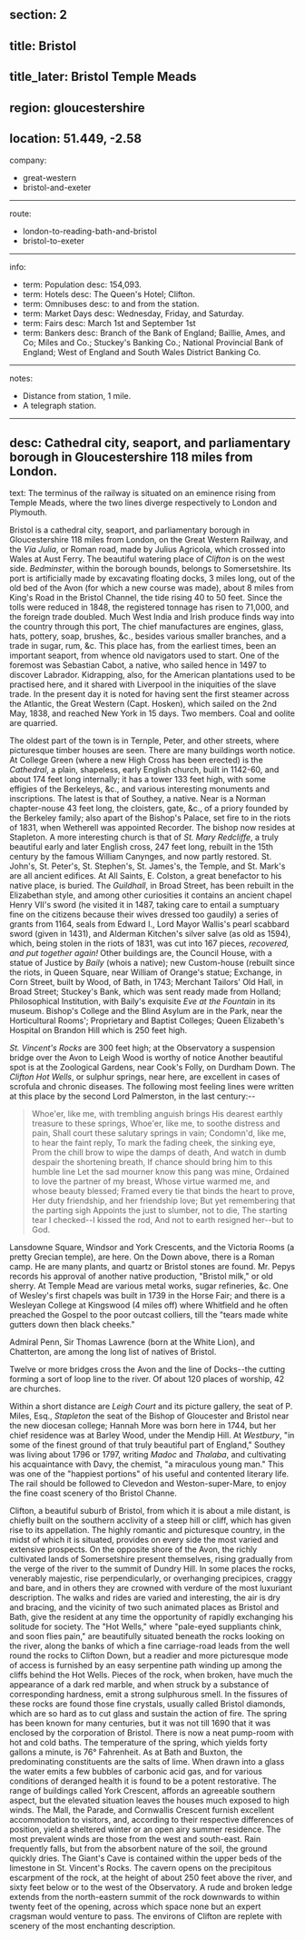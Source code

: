 section: 2
----
title: Bristol
----
title_later: Bristol Temple Meads
----
region: gloucestershire
----
location: 51.449, -2.58
----
company:
- great-western
- bristol-and-exeter
----
route:
- london-to-reading-bath-and-bristol
- bristol-to-exeter
----
info:
- term: Population
  desc: 154,093.
- term: Hotels
  desc: The Queen's Hotel; Clifton.
- term: Omnibuses
  desc: to and from the station.
- term: Market Days
  desc: Wednesday, Friday, and Saturday.
- term: Fairs
  desc: March 1st and September 1st
- term: Bankers
  desc: Branch of the Bank of England; Baillie, Ames, and Co; Miles and Co.; Stuckey's Banking Co.; National Provincial Bank of England; West of England and South Wales District Banking Co.
----
notes:
- Distance from station, 1 mile.
- A telegraph station.
----
desc: Cathedral city, seaport, and parliamentary borough in Gloucestershire 118 miles from London.
----
text: The terminus of the railway is situated on an eminence rising from Temple Meads, where the two lines diverge respectively to London and Plymouth.

Bristol is a cathedral city, seaport, and parliamentary borough in Gloucestershire 118 miles from London, on the Great Western Railway, and the *Via Julia*, or Roman road, made by Julius Agricola, which crossed into Wales at Aust Ferry. The beautiful watering place of *Clifton* is on the west side. *Bedminster*, within the borough bounds, belongs to Somersetshire. Its port is artificially made by excavating floating docks, 3 miles long, out of the old bed of the Avon (for which a new course was made), about 8 miles from King's Road in the Bristol Channel, the tide rising 40 to 50 feet. Since the tolls were reduced in 1848, the registered tonnage has risen to 71,000, and the foreign trade doubled. Much West India and Irish produce finds way into the country through this port, The chief manufactures are engines, glass, hats, pottery, soap, brushes, &c., besides various smaller branches, and a trade in sugar, rum, &c. This place has, from the earliest times, been an important seaport, from whence old navigators used to start. One of the foremost was Sebastian Cabot, a native, who sailed hence in 1497 to discover Labrador. Kidrapping, also, for the American plantations used to be practised here, and it shared with Liverpool in the iniquities of the slave trade. In the present day it is noted for having sent the first steamer across the Atlantic, the Great Western (Capt. Hosken), which sailed on the 2nd May, 1838, and reached New York in 15 days. Two members. Coal and oolite are quarried.

The oldest part of the town is in Ternple, Peter, and other streets, where picturesque timber houses are seen. There are many buildings worth notice. At College Green (where a new High Cross has been erected) is the *Cathedral*, a plain, shapeless, early English church, built in 1142-60, and about 174 feet long internally; it has a tower 133 feet high, with some effigies of the Berkeleys, &c., and various interesting monuments and inscriptions. The latest is that of Southey, a native. Near is a Norman chapter-nouse 43 feet long, the cloisters, gate, &c., of a priory founded by the Berkeley family; also apart of the Bishop's Palace, set fire to in the riots of 1831, when Wetherell was appointed Recorder. The bishop now resides at Stapleton. A more interesting church is that of *St. Mary Redcliffe*, a truly beautiful early and later English cross, 247 feet long, rebuilt in the 15th century by the famous William Canynges, and now partly restored. St. John's, St. Peter's, St. Stephen's, St. James's, the Temple, and St. Mark's are all ancient edifices. At All Saints, E. Colston, a great benefactor to his native place, is buried. The *Guildhall*, in Broad Street, has been rebuilt in the Elizabethan style, and among other curiosities it contains an ancient chapel Henry VII's sword (he visited it in 1487, taking care to entail a sumptuary fine on the citizens because their wives dressed too gaudily) a series of grants from 1164, seals from Edward I., Lord Mayor Wallis's pearl scabbard sword (given in 1431), and Alderman Kitchen's silver salve (as old as 1594), which, being stolen in the riots of 1831, was cut into 167 pieces, *recovered, and put together again!* Other buildings are, the Council House, with a statue of Justice by *Baily* (whois a native); new Custom-house (rebuilt since the riots, in Queen Square, near William of Orange's statue; Exchange, in Corn Street, built by Wood, of Bath, in 1743; Merchant Tailors' Old Hall, in Broad Street; Stuckey's Bank, which was sent ready made from Holland; Philosophical Institution, with Baily's exquisite *Eve at the Fountain* in its museum. Bishop's College and the Blind Asylum are in the Park, near the Horticultural Rooms'; Proprietary and Baptist Colleges; Queen Elizabeth's Hospital on Brandon Hill which is 250 feet high.

*St. Vincent's Rocks* are 300 feet high; at the Observatory a suspension bridge over the Avon to Leigh Wood is worthy of notice Another beautiful spot is at the Zoological Gardens, near Cook's Folly, on Durdham Down. The *Clifton Hot Wells*, or sulphur springs, near here, are excellent in cases of scrofula and chronic diseases. The following most feeling lines were written at this place by the second Lord Palmerston, in the last century:--

> Whoe'er, like me, with trembling anguish brings
> His dearest earthly treasure to these springs,
> Whoe'er, like me, to soothe distress and pain,
> Shall court these salutary springs in vain;
> Condomn'd, like me, to hear the faint reply,
> To mark the fading cheek, the sinking eye,
> Prom the chill brow to wipe the damps of death,
> And watch in dumb despair the shortening breath,
> If chance should bring him to this humble line
> Let the sad mourner know this pang was mine,
> Ordained to love the partner of my breast,
> Whose virtue warmed me, and whose beauty blessed;
> Framed every tie that binds the heart to prove,
> Her duty friendship, and her friendship love;
> But yet remembering that the parting sigh
> Appoints the just to slumber, not to die,
> The starting tear I checked--I kissed the rod,
> And not to earth resigned her--but to God.

Lansdowne Square, Windsor and York Crescents, and the Victoria Rooms (a pretty Grecian temple), are here. On the Down above, there is a Roman camp. He are many plants, and quartz or Bristol stones are found. Mr. Pepys records his approval of another native production, "Bristol milk," or old sherry. At Temple Mead are various metal works, sugar refineries, &c. One of Wesley's first chapels was built in 1739 in the Horse Fair; and there is a Wesleyan College at Kingswood (4 miles off) where Whitfield and he often preached the Gospel to the poor outcast colliers, till the "tears made white gutters down then black cheeks."

Admiral Penn, Sir Thomas Lawrence (born at the White Lion), and Chatterton, are among the long list of natives of Bristol.

Twelve or more bridges cross the Avon and the line of Docks--the cutting forming a sort of loop line to the river. Of about 120 places of worship, 42 are churches.

Within a short distance are *Leigh Court* and its picture gallery, the seat of P. Miles, Esq., *Stapleton* the seat of the Bishop of Gloucester and Bristol near the new diocesan college; Hannah More was born here in 1744, but her chief residence was at Barley Wood, under the Mendip Hill. At *Westbury*, "in some of the finest ground of that truly beautiful part of England," Southey was living about 1796 or 1797, writing *Madoc* and *Thalaba*, and cultivating his acquaintance with Davy, the chemist, "a miraculous young man." This was one of the "happiest portions" of his useful and contented literary life. The rail should be followed to Clevedon and Weston-super-Mare, to enjoy the fine coast scenery of tho Bristol Channe.

<span class="u-smcp">Clifton</span>, a beautiful suburb of Bristol, from which it is about a mile distant, is chiefly built on the southern acclivity of a steep hill or cliff, which has given rise to its appellation. The highly romantic and picturesque country, in the midst of which it is situated, provides on every side the most varied and extensive prospects. On the opposite shore of the Avon, the richly cultivated lands of Somersetshire present themselves, rising gradually from the verge of the river to the summit of Dundry Hill. In some places the rocks, venerably majestic, rise perpendicularly, or overhanging precipices, craggy and bare, and in others they are crowned with verdure of the most luxuriant description. The walks and rides are varied and interesting, the air is dry and bracing, and the vicinity of two such animated places as Bristol and Bath, give the resident at any time the opportunity of rapidly exchanging his solitude for society. The "Hot Wells," where "pale-eyed suppliants chink, and soon flies pain," are beautifully situated beneath the rocks looking on the river, along the banks of which a fine carriage-road leads from the well round the rocks to Clifton Down, but a readier and more picturesque mode of access is furnished by an easy serpentine path winding up among the cliffs behind the Hot Wells. Pieces of the rock, when broken, have much the appearance of a dark red marble, and when struck by a substance of corresponding hardness, emit a strong sulphurous smell. In the fissures of these rocks are found those fine crystals, usually called Bristol diamonds, which are so hard as to cut glass and sustain the action of fire. The spring has been known for many centuries, but it was not till 1690 that it was enclosed by the corporation of Bristol. There is now a neat pump-room with hot and cold baths. The temperature of the spring, which yields forty gallons a minute, is 76° Fahrenheit. As at Bath and Buxton, the predominating constituents are the salts of lime. When drawn into a glass the water emits a few bubbles of carbonic acid gas, and for various conditions of deranged health it is found to be a potent restorative. The range of buildings called York Crescent, affords an agreeable southern aspect, but the elevated situation leaves the houses much exposed to high winds. The Mall, the Parade, and Cornwallis Crescent furnish excellent accommodation to visitors, and, according to their respective differences of position, yield a sheltered winter or an open airy summer residence. The most prevalent winds are those from the west and south-east. Rain frequently falls, but from the absorbent nature of the soil, the ground quickly dries. The Giant's Cave is contained within the upper beds of the limestone in St. Vincent's Rocks. The cavern opens on the precipitous escarpment of the rock, at the height of about 250 feet above the river, and sixty feet below or to the west of the Observatory. A rude and broken ledge extends from the north-eastern summit of the rock downwards to within twenty feet of the opening, across which space none but an expert cragsman would venture to pass. The environs of Clifton are replete with scenery of the most enchanting description.
